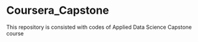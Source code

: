 # Coursera_Capstone
This repository is consisted with codes of Applied Data Science Capstone course
